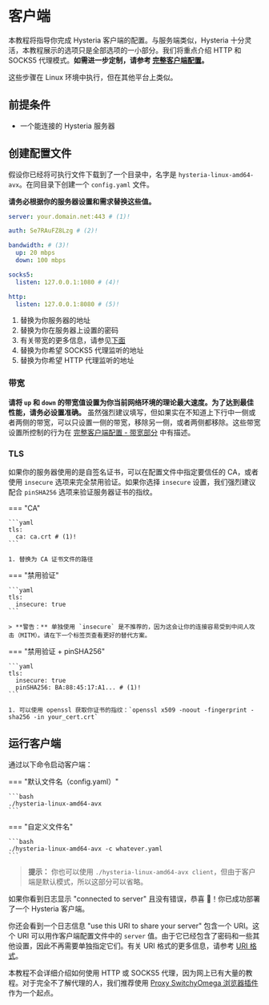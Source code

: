 # 客户端

本教程将指导你完成 Hysteria 客户端的配置。与服务端类似，Hysteria 十分灵活，本教程展示的选项只是全部选项的一小部分。我们将重点介绍 HTTP 和 SOCKS5 代理模式。**如需进一步定制，请参考 [完整客户端配置](../advanced/Full-Client-Config.md)。**

这些步骤在 Linux 环境中执行，但在其他平台上类似。

## 前提条件

- 一个能连接的 Hysteria 服务器

## 创建配置文件

假设你已经将可执行文件下载到了一个目录中，名字是 `hysteria-linux-amd64-avx`。在同目录下创建一个 `config.yaml` 文件。

**请务必根据你的服务器设置和需求替换这些值。**

```yaml
server: your.domain.net:443 # (1)!

auth: Se7RAuFZ8Lzg # (2)!

bandwidth: # (3)!
  up: 20 mbps
  down: 100 mbps

socks5:
  listen: 127.0.0.1:1080 # (4)!

http:
  listen: 127.0.0.1:8080 # (5)!
```

1. 替换为你服务器的地址
2. 替换为你在服务器上设置的密码
3. 有关带宽的更多信息，请参见[下面](#_4)
4. 替换为你希望 SOCKS5 代理监听的地址
5. 替换为你希望 HTTP 代理监听的地址

### 带宽

**请将 `up` 和 `down` 的带宽值设置为你当前网络环境的理论最大速度。为了达到最佳性能，请务必设置准确。** 虽然强烈建议填写，但如果实在不知道上下行中一侧或者两侧的带宽，可以只设置一侧的带宽，移除另一侧，或者两侧都移除。这些带宽设置所控制的行为在 [完整客户端配置 - 带宽部分](../advanced/Full-Client-Config.md#_5) 中有描述。

### TLS

如果你的服务器使用的是自签名证书，可以在配置文件中指定要信任的 CA，或者使用 `insecure` 选项来完全禁用验证。如果你选择 `insecure` 设置，我们强烈建议配合 `pinSHA256` 选项来验证服务器证书的指纹。

=== "CA"

    ```yaml
    tls:
      ca: ca.crt # (1)!
    ```

    1. 替换为 CA 证书文件的路径

=== "禁用验证"

    ```yaml
    tls:
      insecure: true
    ```

    > **警告：** 单独使用 `insecure` 是不推荐的，因为这会让你的连接容易受到中间人攻击（MITM）。请在下一个标签页查看更好的替代方案。

=== "禁用验证 + pinSHA256"

    ```yaml
    tls:
      insecure: true
      pinSHA256: BA:88:45:17:A1... # (1)!
    ```

    1. 可以使用 openssl 获取你证书的指纹：`openssl x509 -noout -fingerprint -sha256 -in your_cert.crt`

## 运行客户端

通过以下命令启动客户端：

=== "默认文件名（config.yaml）"

    ```bash
    ./hysteria-linux-amd64-avx
    ```

=== "自定义文件名"

    ```bash
    ./hysteria-linux-amd64-avx -c whatever.yaml
    ```

> **提示：** 你也可以使用 `./hysteria-linux-amd64-avx client`，但由于客户端是默认模式，所以这部分可以省略。

如果你看到日志显示 "connected to server" 且没有错误，恭喜 🎉！你已成功部署了一个 Hysteria 客户端。

你还会看到一个日志信息 "use this URI to share your server" 包含一个 URI。这个 URI 可以用作客户端配置文件中的 `server` 值。由于它已经包含了密码和一些其他设置，因此不再需要单独指定它们。有关 URI 格式的更多信息，请参考 [URI 格式](../developers/URI-Scheme.md)。

本教程不会详细介绍如何使用 HTTP 或 SOCKS5 代理，因为网上已有大量的教程。对于完全不了解代理的人，我们推荐使用 [Proxy SwitchyOmega 浏览器插件](https://chrome.google.com/webstore/detail/proxy-switchyomega/padekgcemlokbadohgkifijomclgjgif) 作为一个起点。
